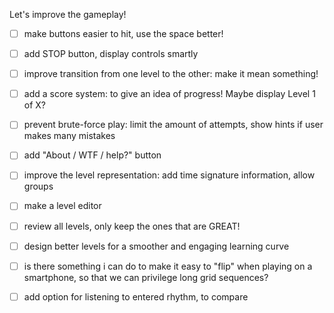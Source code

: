 Let's improve the gameplay!

- [ ] make buttons easier to hit, use the space better!

- [ ] add STOP button, display controls smartly

- [ ] improve transition from one level to the other: make it mean something!

- [ ] add a score system: to give an idea of progress! Maybe display Level 1 of X?

- [ ] prevent brute-force play: limit the amount of attempts, show hints if user makes many mistakes

- [ ] add "About / WTF / help?" button

- [ ] improve the level representation: add time signature information, allow groups

- [ ] make a level editor

- [ ] review all levels, only keep the ones that are GREAT!

- [ ] design better levels for a smoother and engaging learning curve

- [ ] is there something i can do to make it easy to "flip" when playing on a smartphone,
    so that we can privilege long grid sequences?

- [ ] add option for listening to entered rhythm, to compare
